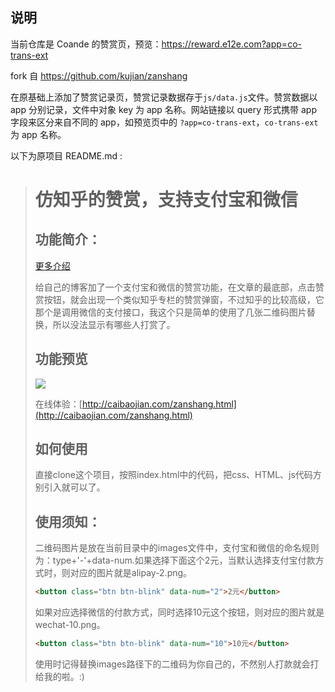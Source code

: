 ## 说明
当前仓库是 Coande 的赞赏页，预览：https://reward.e12e.com?app=co-trans-ext

fork 自 https://github.com/kujian/zanshang

在原基础上添加了赞赏记录页，赞赏记录数据存于`js/data.js`文件。赞赏数据以 app 分别记录，文件中对象 key 为 app 名称。网站链接以 query 形式携带 app 字段来区分来自不同的 app，如预览页中的 `?app=co-trans-ext`，`co-trans-ext` 为 app 名称。

以下为原项目 README.md :

># 仿知乎的赞赏，支持支付宝和微信
>
>## 功能简介：
>
>[更多介绍](http://caibaojian.com/zanshang.html)
>
>给自己的博客加了一个支付宝和微信的赞赏功能，在文章的最底部，点击赞赏按钮，就会出现一个类似知乎专栏的赞赏弹窗，不过知乎的比较高级，它那个是调用微信的支付接口，我这个只是简单的使用了几张二维码图片替换，所以没法显示有哪些人打赏了。
>
>## 功能预览
>
>![](http://img.caibaojian.com/uploads/2017/02/zansang.gif)
>
>在线体验：[http://caibaojian.com/zanshang.html](http://caibaojian.com/zanshang.html)
>
>## 如何使用
>
>直接clone这个项目，按照index.html中的代码，把css、HTML、js代码方别引入就可以了。
>
>## 使用须知：
>
>二维码图片是放在当前目录中的images文件中，支付宝和微信的命名规则为：type+'-'+data-num.如果选择下面这个2元，当默认选择支付宝付款方式时，则对应的图片就是alipay-2.png。
>
>```html
><button class="btn btn-blink" data-num="2">2元</button>
>```
>
>如果对应选择微信的付款方式，同时选择10元这个按钮，则对应的图片就是wechat-10.png。
>
>```html
><button class="btn btn-blink" data-num="10">10元</button>
>```
>使用时记得替换images路径下的二维码为你自己的，不然别人打款就会打给我的啦。:)
